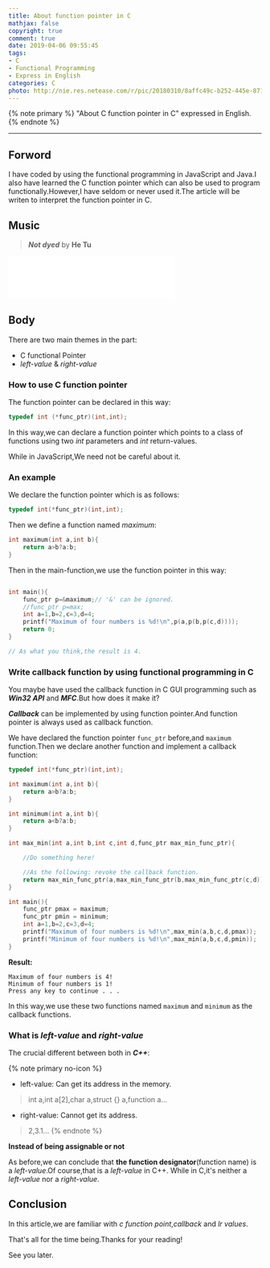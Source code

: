 ```yaml
---
title: About function pointer in C
mathjax: false
copyright: true
comment: true
date: 2019-04-06 09:55:45
tags:
- C
- Functional Programming
- Express in English
categories: C
photo: http://nie.res.netease.com/r/pic/20180310/8affc49c-b252-445e-8715-eb922cae6fb1.jpg
---
```


{% note primary %}
"About C function pointer in C" expressed in English.
{% endnote %}

<!-- more -->

---


## Forword

I have coded by using the functional programming in JavaScript and Java.I also have learned the C function pointer which can also be used to program functionally.However,I have seldom or never used it.The article will be writen to interpret the function pointer in C.

## Music

> ***Not dyed*** by **He Tu**

<iframe frameborder="no" border="0" marginwidth="0" marginheight="0" width=330 height=86 src="//music.163.com/outchain/player?type=2&id=533181327&auto=1&height=66"></iframe>

## Body

There are two main themes in the part:

- C functional Pointer
- *left-value* & *right-value*

### How to use C function pointer

The function pointer can be declared in this way:

```c
typedef int (*func_ptr)(int,int);
```

In this way,we can declare a function pointer which points to a  class of functions using two *int* parameters and *int* return-values.

While in JavaScript,We need not be careful about it.

<!-- In the underlying architecture,the reason why a function pointer can only point to a class functions which have the same parameters and return-value is that  -->

### An example

We declare the function pointer which is as follows:

```c
typedef int(*func_ptr)(int,int);
```


Then we define a function named *maximum*:

```c
int maximum(int a,int b){
    return a>b?a:b;
}
```

Then in the main-function,we use the function pointer in this way:

```c

int main(){
    func_ptr p=&maximum;// '&' can be ignored.
    //func_ptr p=max;
    int a=1,b=2,c=3,d=4;
    printf("Maximum of four numbers is %d!\n",p(a,p(b,p(c,d))));
    return 0;
}

// As what you think,the result is 4.

```

### Write callback function by using functional programming in C

You maybe have used the callback function in C GUI programming such as ***Win32 API*** and ***MFC***.But how does it make it? 

***Callback*** can be implemented by using function pointer.And function pointer is always used as callback function.

We have declared the function pointer `func_ptr` before,and `maximum` function.Then we declare another function and implement a callback function:

```c
typedef int(*func_ptr)(int,int);

int maximum(int a,int b){
    return a>b?a:b;
}

int minimum(int a,int b){
    return a<b?a:b;
}

int max_min(int a,int b,int c,int d,func_ptr max_min_func_ptr){

    //Do something here!

    //As the following: revoke the callback function.
    return max_min_func_ptr(a,max_min_func_ptr(b,max_min_func_ptr(c,d)));
}

int main(){
    func_ptr pmax = maximum;
    func_ptr pmin = minimum;
    int a=1,b=2,c=3,d=4;
    printf("Maximum of four numbers is %d!\n",max_min(a,b,c,d,pmax));
    printf("Minimum of four numbers is %d!\n",max_min(a,b,c,d,pmin));
}

```

**Result:**
```dos
Maximum of four numbers is 4!
Minimum of four numbers is 1!
Press any key to continue . . .
```

In this way,we use these two functions named `maximum` and `minimum` as the callback functions.

### What is *left-value* and *right-value*

The crucial different between both in ***C++***:

{% note primary no-icon %}
- left-value: Can get its address in the memory.
> int a,int a[2],char a,struct {} a,function a...
- right-value: Cannot get its address.
> 2,3.1...
{% endnote %}

**Instead of being assignable or not**

As before,we can conclude that **the function designator**(function name) is a *left-value*.Of course,that is a *left-value* in C++.
While in C,it's neither a *left-value* nor a *right-value*.

## Conclusion

In this article,we are familiar with *c function point*,*callback* and *lr values*.

That's all for the time being.Thanks for your reading!

See you later.